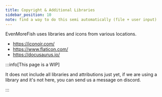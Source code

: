 ```yaml
---
title: Copyright & Additional Libraries
sidebar_position: 10
note: find a way to do this semi automatically (file + user input)
---
```


EvenMoreFish uses libraries and icons from various locations.

- https://iconoir.com/
- https://www.flaticon.com/
- https://docusaurus.io/

:::info[This page is a WIP]

It does not include all libraries and attributions just yet, if we are using a library and it's not here, you can send us a message on discord.

:::
